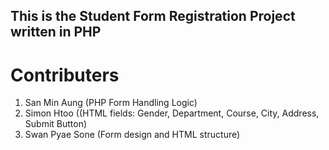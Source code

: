 ## This is the Student Form Registration Project written in PHP

# Contributers 
1. San Min Aung (PHP Form Handling Logic)
2. Simon Htoo ((HTML fields: Gender, Department, Course, City, Address, Submit Button)
3. Swan Pyae Sone (Form design and HTML structure)
